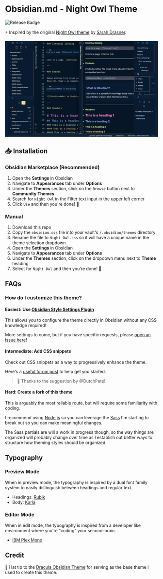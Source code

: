 # Obsidian.md - Night Owl Theme

![Release Badge](https://img.shields.io/github/v/release/bencodezen/obsidian-md-night-owl-theme)

⚡ Inspired by the original [Night Owl theme](https://github.com/sdras/night-owl-vscode-theme) by [Sarah Drasner](https://twitter.com/sarah_edo).

![Obsidian Night Owl Theme Preview](obsidian-night-owl-theme.png)

## 📥 Installation

### Obsidian Marketplace (Recommended)

1. Open the **Settings** in Obsidian
1. Navigate to **Appearances** tab under **Options**
1. Under the **Themes** section, click on the `Browse` button next to **Community Themes**
1. Search for `Night Owl` in the Filter text input in the upper left corner
1. Click `Use` and then you're done! 🎉

### Manual

1. Download this repo
1. Copy the `obsidian.css` file into your vault's `/.obsidian/themes` directory
1. Rename the file to `Night Owl.css` so it will have a unique name in the theme selection dropdown
1. Open the **Settings** in Obsidian
1. Navigate to **Appearances** tab under **Options**
1. Under the **Themes** section, click on the dropdown menu next to **Theme** heading
1. Select for `Night Owl` and then you're done! 🎉

## FAQs

### How do I customize this theme?

#### Easiest: Use [Obsidian Style Settings Plugin](https://github.com/mgmeyers/obsidian-style-settings)

This allows you to configure the theme directly in Obsidian without any CSS knowledge required!

More settings to come, but if you have specific requests, please [open an issue here](https://github.com/bencodezen/obsidian-night-owl-theme/issues/new)!

#### Intermediate: Add CSS snippets

Check out CSS snippets as a way to progressively enhance the theme.

Here's a [useful forum post](https://forum.obsidian.md/t/how-to-achieve-css-code-snippets/8474) to help get you started.

> 🎩 Thanks to the suggestion by @DutchPete!

#### Hard: Create a fork of this theme

This is arguably the most reliable route, but will require some familiarity with coding.

I recommend using [Node.js](https://nodejs.org/en/) so you can leverage the [Sass](https://sass-lang.com/) I'm starting to break out so you can make meaningful changes.

The Sass partials are will a work in progress though, so the way things are organized will probably change over time as I establish out better ways to structure how theming styles should be organized.

## Typography

### Preview Mode

When in preview mode, the typography is inspired by a dual font family system to easily distinguish between headings and regular text.

- Headings: [Rubik](https://fonts.google.com/specimen/Rubik)
- Body: [Karla](https://fonts.google.com/specimen/Karla)

### Editor Mode

When in edit mode, the typography is inspired from a developer like environment where you're "coding" your second-brain.

- [IBM Plex Mono](https://fonts.google.com/specimen/IBM+Plex+Mono)

## Credit

🎩 Hat tip to the [Dracula Obsidian Theme](https://github.com/jarodise/Dracula-for-Obsidian.md) for serving as the base theme I used to create this theme.

